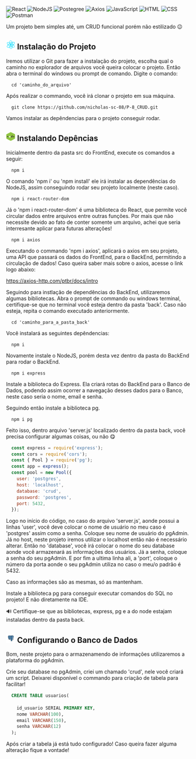 ![React](https://img.shields.io/badge/React-20232A?style=for-the-badge&logo=react&logoColor=61DAFB)
![NodeJS](https://img.shields.io/badge/Node%20js-339933?style=for-the-badge&logo=nodedotjs&logoColor=white)
![Postegree](https://img.shields.io/badge/postgresql-4169e1?style=for-the-badge&logo=postgresql&logoColor=white)
![Axios](https://img.shields.io/badge/axios-671ddf?&style=for-the-badge&logo=axios&logoColor=white)
![JavaScript](https://img.shields.io/badge/JavaScript-F7DF1E?style=for-the-badge&logo=javascript&logoColor=black)
![HTML](https://img.shields.io/badge/HTML5-E34F26?style=for-the-badge&logo=html5&logoColor=white)
![CSS](https://img.shields.io/badge/CSS3-1572B6?style=for-the-badge&logo=css3&logoColor=white)
![Postman](https://img.shields.io/badge/Postman-FF6C37?style=for-the-badge&logo=Postman&logoColor=white)

<p>Um projeto bem simples até, um CRUD funcional porém não estilizado 😉</p>

## <img src='https://github.com/nicholas-sc-08/P-8_CRUD/blob/main/Imagens_Readme/Gif_React.gif' width='25px' height='25px'> Instalação do Projeto

<p>Iremos utilizar o Git para fazer a instalação do projeto, escolha qual o caminho no explorador de arquivos você queira colocar o projeto. Então abra o terminal do windows ou prompt de comando. Digite o comando:</p>

```git
  cd 'caminho_do_arquivo'
```

<p>Após realizar o commando, você irá clonar o projeto em sua máquina.</p>

```git
  git clone https://github.com/nicholas-sc-08/P-8_CRUD.git
```

<p>Vamos instalar as depêndencias para o projeto conseguir rodar.</p>

## <img src='https://github.com/nicholas-sc-08/P-8_CRUD/blob/main/Imagens_Readme/Gif_Node.gif' width='25px' height='25px'> Instalando Depências

<p>Inicialmente dentro da pasta src do FrontEnd, execute os comandos a seguir:</p>

```git
  npm i
```

<p>O comando 'npm i' ou 'npm install' ele irá instalar as dependências do NodeJS, assim conseguindo rodar seu projeto localmente (neste caso).</p>

```git
  npm i react-router-dom
```

<p>Já o 'npm i react-router-dom' é uma biblioteca do React, que permite você circular dados entre arquivos entre outras funções. Por mais que não necessite devido ao fato de conter somente um arquivo, achei que seria interresante aplicar para futuras alterações!</p>

```git
  npm i axios
```

<p>Executando o commando 'npm i axios', aplicará o axios em seu projeto, uma API que passará os dados do FrontEnd, para o BackEnd, permitindo a circulação de dados! Caso queira saber mais sobre o axios, acesse o link logo abaixo:</p>

<a href='https://axios-http.com/ptbr/docs/intro'>https://axios-http.com/ptbr/docs/intro</a>

<p>Seguindo para instlação de dependências do BackEnd, utilizaremos algumas bibliotecas. Abra o prompt de commando ou windows terminal, certifique-se que no terminal você esteja dentro da pasta 'back'. Caso não esteja, repita o comando executado anteriormente.</p>

```git
  cd 'caminho_para_a_pasta_back'
```

<p>Você instalará as seguintes depêndencias:</p>

```git
  npm i 
```

<p>Novamente instale o NodeJS, porém desta vez dentro da pasta do BackEnd para rodar o BackEnd.</p>

```git
  npm i express
```

<p>Instale a biblioteca do Express. Ela criará rotas do BackEnd para o Banco de Dados, podendo assim ocorrer a navegação desses dados para o Banco, neste caso seria o nome, email e senha.</p>

<p>Seguindo então instale a biblioteca pg.</p>

```git
  npm i pg
```

<p>Feito isso, dentro arquivo 'server.js' localizado dentro da pasta back, você precisa configurar algumas coisas, ou não 😋</p>

```js
  const express = require('express');
  const cors = require('cors');
  const { Pool } = require('pg');
  const app = express();
  const pool = new Pool({
    user: 'postgres', 
    host: 'localhost',
    database: 'crud', 
    password: 'postgres', 
    port: 5432, 
  });
```

<p>Logo no início do código, no caso do arquivo 'server.js', aonde possui a linhas 'user', você deve colocar o nome de usuário no meu caso é 'postgres' assim como a senha. Coloque seu nome de usuário do pgAdmin. Já no host, neste projeto iremos utilizar o localhost então não é necessário alterar. Então no 'database', você irá colocar o nome do seu database aonde você armazenará as informações dos usuários. Já a senha, coloque a senha do seu pgAdmin. E por fim a ultima linha ali, a 'port', coloque o número da porta aonde o seu pgAdmin utiliza no caso o meu/o padrão é 5432.</p>

<p>Caso as informações são as mesmas, só as mantenham.</p>

<p>Instale a biblioteca pg para conseguir executar comandos do SQL no projeto! E não diretamente na IDE.</p>

<p>🔊 Certifique-se que as bibliotecas, express, pg e a do node estajam instaladas dentro da pasta back.</p>

## <img src='https://github.com/nicholas-sc-08/P-8_CRUD/blob/main/Imagens_Readme/PostgreSQL_Logo.png' width='25px' height='25px'> Configurando o Banco de Dados

<p>Bom, neste projeto para o armazenamendo de informações utilizaremos a plataforma do pgAdmin.</p>

<p>Crie seu database no pgAdmin, criei um chamado 'crud', nele você criará um script. Deixarei disponível o commando para criação de tabela para facilitar!</p>

```sql
  CREATE TABLE usuarios(

    id_usuario SERIAL PRIMARY KEY,
    nome VARCHAR(100),
    email VARCHAR(150),
    senha VARCHAR(12)
  );
```
<p>Após criar a tabela já está tudo configurado! Caso queira fazer alguma alteração fique a vontade!</p>

